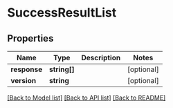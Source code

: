 # SuccessResultList

## Properties
Name | Type | Description | Notes
------------ | ------------- | ------------- | -------------
**response** | **string[]** |  | [optional] 
**version** | **string** |  | [optional] 

[[Back to Model list]](../README.md#documentation-for-models) [[Back to API list]](../README.md#documentation-for-api-endpoints) [[Back to README]](../README.md)


